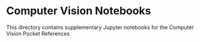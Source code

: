 # Computer Vision Notebooks

This directory contains supplementary Jupyter notebooks for the Computer Vision
Pocket References
